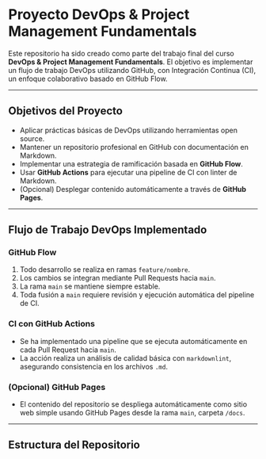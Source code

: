
# Proyecto DevOps & Project Management Fundamentals

Este repositorio ha sido creado como parte del trabajo final del curso **DevOps & Project Management Fundamentals**. El objetivo es implementar un flujo de trabajo DevOps utilizando GitHub, con Integración Continua (CI), un enfoque colaborativo basado en GitHub Flow.

---

## Objetivos del Proyecto

- Aplicar prácticas básicas de DevOps utilizando herramientas open source.
- Mantener un repositorio profesional en GitHub con documentación en Markdown.
- Implementar una estrategia de ramificación basada en **GitHub Flow**.
- Usar **GitHub Actions** para ejecutar una pipeline de CI con linter de Markdown.
- (Opcional) Desplegar contenido automáticamente a través de **GitHub Pages**.

---

## Flujo de Trabajo DevOps Implementado

### GitHub Flow

1. Todo desarrollo se realiza en ramas `feature/nombre`.
2. Los cambios se integran mediante Pull Requests hacia `main`.
3. La rama `main` se mantiene siempre estable.
4. Toda fusión a `main` requiere revisión y ejecución automática del pipeline de CI.

### CI con GitHub Actions

- Se ha implementado una pipeline que se ejecuta automáticamente en cada Pull Request hacia `main`.
- La acción realiza un análisis de calidad básica con `markdownlint`, asegurando consistencia en los archivos `.md`.

### (Opcional) GitHub Pages

- El contenido del repositorio se despliega automáticamente como sitio web simple usando GitHub Pages desde la rama `main`, carpeta `/docs`.

---

## Estructura del Repositorio

